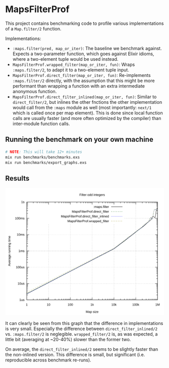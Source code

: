 # MapsFilterProf

This project contains benchmarking code to profile various implementations of a `Map.filter/2` function.

Implementations:

- `:maps.filter(pred, map_or_iter)`: The baseline we benchmark against. Expects a two-parameter function, which goes against Elixir idioms, where a two-element tuple would be used instead.
- `MapsFilterProf.wrapped_filter(map_or_iter, fun)`: Wraps `:maps.filter/2`, to adapt it to a two-element tuple input.
- `MapsFilterProf.direct_filter(map_or_iter, fun)`: Re-implements `:maps.filter/2` directly, with the assumption that this might be more performant than wrapping a function with an extra intermediate anonymous function.
- `MapsFilterProf.direct_filter_inlined(map_or_iter, fun)`: Similar to `direct_filter/2`, but inlines the other fnctions the other implementation would call from the `:maps` module as well (most importantly: `next/1` which is called once per map element). This is done since local function calls are usually faster (and more often optimized by the compiler) than inter-module function calls.


## Running the benchmark on your own machine

```bash
# NOTE: This will take 12+ minutes
mix run benchmarks/benchmarks.exs
mix run benchmarks/export_graphs.exs
```

## Results

![benchmark](benchmark_runs/map_filter.svg)

It can clearly be seen from this graph that the difference in implementations is very small.
Especially the difference between `direct_filter_inlined/2` vs. `:maps.filter/2` is neglegible.
`wrapped_filter/2` is, as was expected, a little bit (averaging at ~20-40%) slower than the former two.

On average, the `direct_filter_inlined/2` seems to be slightly faster than the non-inlined version.
This difference is small, but significant (i.e. reproducible across benchmark re-runs).


